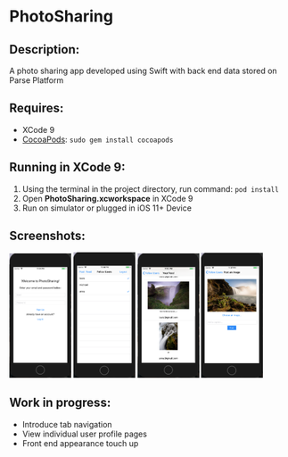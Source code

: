 # PhotoSharing

## Description:
A photo sharing app developed using Swift with back end data stored on Parse Platform

## Requires:
* XCode 9
* [CocoaPods](https://cocoapods.org/):
`sudo gem install cocoapods`

## Running in XCode 9:
1. Using the terminal in the project directory, run command: `pod install`
2. Open **PhotoSharing.xcworkspace** in XCode 9
3. Run on simulator or plugged in iOS 11+ Device

## Screenshots:
<div>
<img src="https://github.com/JulieW23/PhotoSharing/blob/master/screenshots/screenshotlogin.png" width="22%">
<img src="https://github.com/JulieW23/PhotoSharing/blob/master/screenshots/screenshotfollow.png" width="22%">
<img src="https://github.com/JulieW23/PhotoSharing/blob/master/screenshots/screenshotfeed.png" width="22%">
<img src="https://github.com/JulieW23/PhotoSharing/blob/master/screenshots/screenshotpost.png" width="22%">
</div>

## Work in progress:
* Introduce tab navigation
* View individual user profile pages
* Front end appearance touch up
